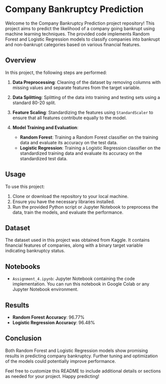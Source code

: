 # Company Bankruptcy Prediction

Welcome to the Company Bankruptcy Prediction project repository! This project aims to predict the likelihood of a company going bankrupt using machine learning techniques. The provided code implements Random Forest and Logistic Regression models to classify companies into bankrupt and non-bankrupt categories based on various financial features.

## Overview

In this project, the following steps are performed:

1. **Data Preprocessing**: Cleaning of the dataset by removing columns with missing values and separate features from the target variable.

2. **Data Splitting**: Splitting of the data into training and testing sets using a standard 80-20 split.

3. **Feature Scaling**: Standardizing the features using `StandardScaler` to ensure that all features contribute equally to the model.

4. **Model Training and Evaluation**:
   - **Random Forest**: Training a Random Forest classifier on the training data and evaluate its accuracy on the test data.
   - **Logistic Regression**: Training a Logistic Regression classifier on the standardized training data and evaluate its accuracy on the standardized test data.

## Usage

To use this project:

1. Clone or download the repository to your local machine.
2. Ensure you have the necessary libraries installed.
3. Run the provided Python script or Jupyter Notebook to preprocess the data, train the models, and evaluate the performance.

## Dataset

The dataset used in this project was obtained from Kaggle. It contains financial features of companies, along with a binary target variable indicating bankruptcy status.


## Notebooks

- `Assignment_4.ipynb`: Jupyter Notebook containing the code implementation. You can run this notebook in Google Colab or any Jupyter Notebook environment.

## Results

- **Random Forest Accuracy**: 96.77%
- **Logistic Regression Accuracy**: 96.48%

## Conclusion

Both Random Forest and Logistic Regression models show promising results in predicting company bankruptcy. Further tuning and optimization of the models could potentially improve performance.


Feel free to customize this README to include additional details or sections as needed for your project. Happy predicting!
